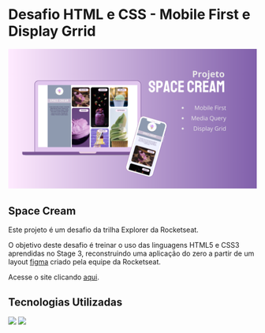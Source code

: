 # Desafio HTML e CSS - Mobile First e Display Grrid

![Projeto Space Cream](./img/projeto-space-cream.png)

## Space Cream
Este projeto é um desafio da trilha Explorer da Rocketseat.

O objetivo deste desafio é treinar o uso das linguagens HTML5 e CSS3 aprendidas no Stage 3, reconstruindo uma aplicação do zero a partir de um layout [figma](https://www.figma.com/file/drBBktNRdtCIUiN4cZk4yo/Stage-03---Mobile-First/duplicate) criado pela equipe da Rocketseat.

Acesse o site clicando [aqui](https://jamisonmmartins.github.io/space-cream/).

## Tecnologias Utilizadas
<img src="https://img.shields.io/badge/HTML5-E34F26?style=for-the-badge&logo=html5&logoColor=white" /> 
<img src="https://img.shields.io/badge/CSS3-1572B6?style=for-the-badge&logo=css3&logoColor=white" />



